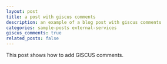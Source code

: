 ```yaml
---
layout: post
title: a post with giscus comments
description: an example of a blog post with giscus comments
categories: sample-posts external-services
giscus_comments: true
related_posts: false
---
```

This post shows how to add GISCUS comments.
